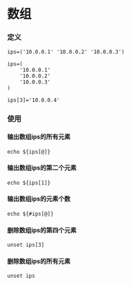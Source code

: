 # 数组

### 定义

```
ips=('10.0.0.1' '10.0.0.2' '10.0.0.3')
```

```
ips=(
    '10.0.0.1'
    '10.0.0.2'
    '10.0.0.3'
)
```

```
ips[3]='10.0.0.4'
```

### 使用

#### 输出数组ips的所有元素

```
echo ${ips[@]}
```

#### 输出数组ips的第二个元素

```
echo ${ips[1]}
```

#### 输出数组ips的元素个数

```
echo ${#ips[@]}
```

#### 删除数组ips的第四个元素

```
unset ips[3]
```

#### 删除数组ips的所有元素

```
unset ips
```
